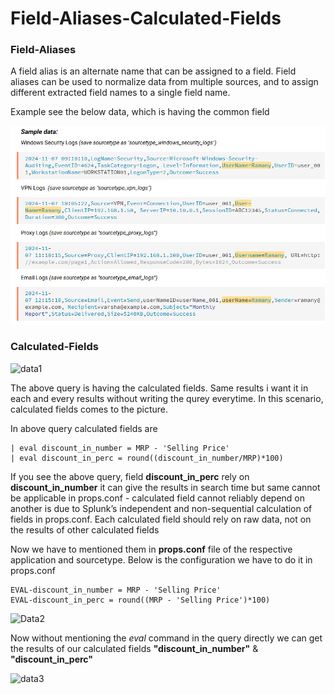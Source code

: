 # Field-Aliases-Calculated-Fields

### Field-Aliases
A field alias is an alternate name that can be assigned to a field. Field aliases can be used to normalize data from multiple sources, and to assign different extracted field names to a single field name.

Example see the below data, which is having the common field 

![raw_data](https://github.com/Tejaswini-Meka/Field-Aliases-Calculated-Fields-/blob/main/Raw%20data.png)

### Calculated-Fields

![data1](https://github.com/user-attachments/assets/b8dcdba8-7ae9-46fe-a05a-cb44d4c46a46)

The above query is having the calculated fields.
Same results i want it in each and every results without writing the qurey everytime.
In this scenario, calculated fields comes to the picture.

In above query calculated fields are</br>
```
| eval discount_in_number = MRP - 'Selling Price'
| eval discount_in_perc = round((discount_in_number/MRP)*100)
```
If you see the above query, field **discount_in_perc** rely on **discount_in_number**
it can give the results in search time but same cannot be applicable in props.conf - calculated field cannot reliably depend on another is due to Splunk’s independent and non-sequential calculation of fields in props.conf. Each calculated field should rely on raw data, not on the results of other calculated fields

Now we have to mentioned them in **props.conf** file of the respective application and sourcetype.
Below is the configuration we have to do it in props.conf
```
EVAL-discount_in_number = MRP - 'Selling Price'
EVAL-discount_in_perc = round((MRP - 'Selling Price')*100)
```
![Data2](https://github.com/user-attachments/assets/b612c520-0d0f-4202-8421-b6a7f744dd3e)

Now without mentioning the *eval* command in the query directly we can get the results of our calculated fields **"discount_in_number"** & **"discount_in_perc"**

![data3](https://github.com/user-attachments/assets/8cc40498-dd74-462f-9912-b9f73ebaee82)






